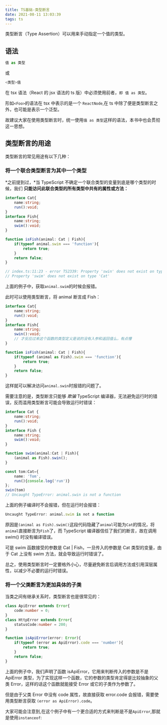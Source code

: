 ```yaml
---
title: TS基础-类型断言
date: 2021-08-11 13:03:39
tags: ts
---
```


类型断言（Type Assertion）可以用来手动指定一个值的类型。

## 语法

```ts
值 as 类型
```

或

```ts
<类型>值
```

在 tsx 语法（React 的 jsx 语法的 ts 版）中必须使用前者，`即 值 as 类型`。

形如`<Foo>`的语法在 tsx 中表示的是一个 `ReactNode`,在 ts 中除了便是类型断言之外，也可能是表示一个泛型。

故建议大家在使用类型断言时，统一使用`值 as 类型`这样的语法，本书中也会贯彻这一思想。
<!-- more -->

## 类型断言的用途

类型断言的常见用途有以下几种：

### 将一个联合类型断言为其中一个类型

*之前提到过，*当 TypeScript 不确定一个联合类型的变量到底是哪个类型的时候，我们 **只能访问此联合类型的所有类型中共有的属性或方法：**

```ts
interface Cat{
	name:string;
	run():void;
}
interface Fish{
	name:string;
	swim():void;
}

function isFish(animal: Cat | Fish){
	if(typeof animal.swim === 'function'){
		return true;
	}
	return false;
}

// index.ts:11:23 - error TS2339: Property 'swin' does not exist on type 'Cat | Fish'. (联合类型上只有所有类型共有的属性和方法)
// Property 'swim' does not exist on type 'Cat'
```

上面的例子中，获取`animal.swim`的时候会报错。

此时可以使用类型断言，将 animal 断言成 Fish：

```ts
interface Cat{
	name:string;
	run():void;
}
interface Fish{
	name:string;
	swin():void;
	// 才反应过来这个函数的类型定义是说的没有入参和返回值么，有点懵
}

function isFish(animal: Cat | Fish){
	if(typeof (animal as Fish).swim === 'function'){
		return true;
	}
	return false;
}
```

这样就可以解决访问`animal.swin`时报错的问题了。

需要注意的是，类型断言只能够 *欺骗* TypeScript 编译器，无法避免运行时的错误，反而滥用类型断言可能会导致运行时错误：

```ts
interface Cat {
	name:string;
	run():void;
}
interface Fish {
	name:string;
	swim():void;
}

function swim(animal:Cat | Fish){
	(animal as Fish).swin();
}

const tom:Cat={
	name: 'Tom',
	run(){console.log('run')}
};
swin(tom)
// Uncaught TypeError: animal.swin is not a function
```

上面的例子编译时不会报错，但在运行时会报错：

```ts
Uncaught TypeError: animal.swim is not a function
```

原因是`(animal as Fish).swim()`这段代码隐藏了`animal`可能为`Cat`的情况，将`animal`直接断言为`Fish`了，而 TypeScript 编译器信任了我们的断言，故在调用 swim() 时没有编译错误。

可是 swim 函数接受的参数是 Cat | Fish，一旦传入的参数是 Cat 类型的变量，由于 Cat 上没有 swim 方法，就会导致运行时错误了。

总之，使用类型断言时一定要格外小心，尽量避免断言后调用方法或引用深层属性，以减少不必要的运行时错误。

### 将一个父类断言为更加具体的子类

当类之间有继承关系时，类型断言也是很常见的：

```ts
class ApiError extends Error{
	code:number = 0;
}
class HttpError extends Error{
	statusCode:number = 200;
}

function isApiError(error: Error){
	if(typeof (error as ApiError).code === 'number'){
		return true;
	}
	return false;
}
```

上面的例子中，我们声明了函数 isApiError，它用来判断传入的参数是不是 ApiError 类型，为了实现这样一个函数，它的参数的类型肯定得是比较抽象的父类 Error，这样的话这个函数就能接受 Error 或它的子类作为参数了。

但是由于父类 Error 中没有 code 属性，故直接获取 error.code 会报错，需要使用类型断言获取 `(error as ApiError).code`。

大家可能会注意到,在这个例子中有一个更合适的方式来判断是不是`ApiError`,那就是使用`instanceof`:


